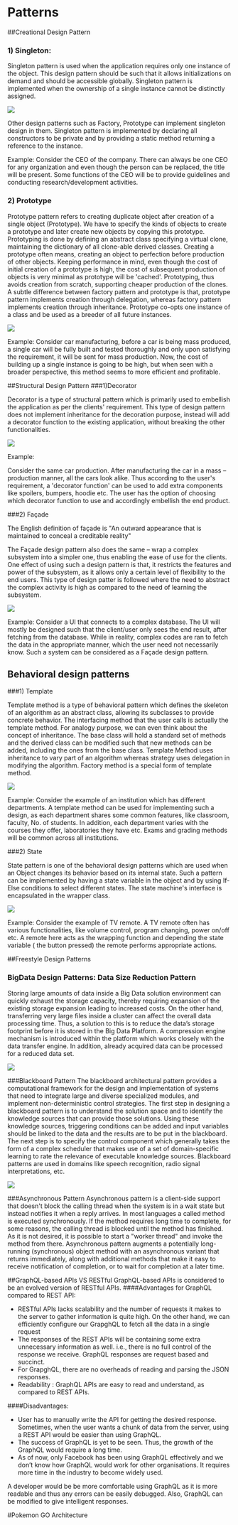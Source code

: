 # Patterns

##Creational Design Pattern
### 1) Singleton:
Singleton pattern is used when the application requires only one instance of the object. This design pattern should be such that it allows initializations on demand and should be accessible globally. Singleton pattern is implemented when the ownership of a single instance cannot be distinctly assigned.

<img src ="SingletonPattern.png"></img>

Other design patterns such as Factory, Prototype can implement singleton design in them. Singleton pattern is implemented by declaring all constructors to be private and by providing a static method returning a reference to the instance.

Example:
Consider the CEO of the company. There can always be one CEO for any organization and even though the person can be replaced, the title will be present. Some functions of the CEO will be to provide guidelines and conducting research/development activities.


### 2) Prototype

Prototype pattern refers to creating duplicate object after creation of a single object (Prototype). We have to specify the kinds of objects to create a prototype and later create new objects by copying this prototype. Prototyping is done by defining an abstract class specifying a virtual clone, maintaining the dictionary of all clone-able derived classes. Creating a prototype often means, creating an object to perfection before production of other objects. Keeping performance in mind, even though the cost of initial creation of a prototype is high, the cost of subsequent production of objects is very minimal as prototype will be &#39;cached&#39;. Prototyping, thus avoids creation from scratch, supporting cheaper production of the clones. A subtle difference between factory pattern and prototype is that, prototype pattern implements creation through delegation, whereas factory pattern implements creation through inheritance. Prototype co-opts one instance of a class and be used as a breeder of all future instances.

<img src ="PrototypePattern.png"></img>

Example: Consider car manufacturing, before a car is being mass produced, a single car will be fully built and tested thoroughly and only upon satisfying the requirement, it will be sent for mass production. Now, the cost of building up a single instance is going to be high, but when seen with a broader perspective, this method seems to more efficient and profitable.


##Structural Design Pattern
###1)Decorator

Decorator is a type of structural pattern which is primarily used to embellish the application as per the clients&#39; requirement. This type of design pattern does not implement inheritance for the decoration purpose, instead will add a decorator function to the existing application, without breaking the other functionalities.

<img src ="DecoratorPattern.png"></img>

Example:

Consider the same car production. After manufacturing the car in a mass –production manner, all the cars look alike. Thus according to the user&#39;s requirement, a &#39;decorator function&#39; can be used to add extra components like spoilers, bumpers, hoodie etc. The user has the option of choosing which decorator function to use and accordingly embellish the end product.


###2) Façade

The English definition of façade is &quot;An outward appearance that is maintained to conceal a creditable reality&quot;

The Façade design pattern also does the same – wrap a complex subsystem into a simpler one, thus enabling the ease of use for the clients. One effect of using such a design pattern is that, it restricts the features and power of the subsystem, as it allows only a certain level of flexibility to the end users. This type of design patter is followed where the need to abstract the complex activity is high as compared to the need of learning the subsystem.

<img src ="FacadePattern.png"></img>

Example: Consider a UI that connects to a complex database. The UI will mostly be designed such that the client/user only sees the end result, after fetching from the database. While in reality, complex codes are ran to fetch the data in the appropriate manner, which the user need not necessarily know. Such a system can be considered as a Façade design pattern.


## Behavioral design patterns
###1) Template

Template method is a type of behavioral pattern which defines the skeleton of an algorithm as an abstract class, allowing its subclasses to provide concrete behavior. The interfacing method that the user calls is actually the template method. For analogy purpose, we can even think about the concept of inheritance. The base class will hold a standard set of methods and the derived class can be modified such that new methods can be added, including the ones from the base class. Template Method uses inheritance to vary part of an algorithm whereas strategy uses delegation in modifying the algorithm. Factory method is a special form of template method.

<img src ="TemplatePattern.png"></img>

Example:  Consider the example of an institution which has different departments.  A template method can be used for implementing such a design, as each department shares some common features, like classroom, faculty, No. of students. In addition, each department varies with the courses they offer, laboratories they have etc. Exams and grading methods will be common across all institutions.

###2) State

State pattern is one of the behavioral design patterns which are used when an Object changes its behavior based on its internal state. Such a pattern can be implemented by having a state variable in the object and by using If-Else conditions to select different states. The state machine&#39;s interface is encapsulated in the wrapper class.

<img src ="StatePattern.png"></img>

Example: Consider the example of TV remote. A TV remote often has various functionalities, like volume control, program changing, power on/off etc. A remote here acts as the wrapping function and depending the state variable ( the button pressed) the remote performs appropriate actions.

##Freestyle Design Patterns

### BigData Design Patterns: Data Size Reduction Pattern
Storing large amounts of data inside a Big Data solution environment can quickly exhaust the storage capacity, thereby requiring expansion of the existing storage expansion leading to increased costs. On the other hand, transferring very large files inside a cluster can affect the overall data processing time. Thus, a solution to this is to reduce the data’s storage footprint before it is stored in the Big Data Platform. A compression engine mechanism is introduced within the platform which works closely with the data transfer engine. In addition, already acquired data can be processed for a reduced data set.

<img src ="CompressorPattern.png"></img>

###Blackboard Pattern
The blackboard architectural pattern provides a computational framework for the design and implementation of systems that need to integrate large and diverse specialized modules, and implement non-deterministic control strategies. The first step in designing a blackboard pattern is to understand the solution space and to identify the knowledge sources that can provide those solutions. Using these knowledge sources, triggering conditions can be added and input variables should be linked to the data and the results are to be put in the blackboard. The next step is to specify the control component which generally takes the form of a complex scheduler that makes use of a set of domain-specific learning to rate the relevance of executable knowledge sources.
Blackboard patterns are used in domains like speech recognition, radio signal interpretations, etc.

<img src ="BlackboardPattern.png"></img>

###Asynchronous Pattern
Asynchronous pattern is a client-side support that doesn't block the calling thread when the system is in a wait state but instead notifies it when a reply arrives. In most languages a called method is executed synchronously. If the method requires long time to complete, for some reasons, the calling thread is blocked until the method has finished. As it is not desired, it is possible to start a "worker thread" and invoke the method from there. Asynchronous pattern augments a potentially long-running (synchronous) object method with an asynchronous variant that returns immediately, along with additional methods that make it easy to receive notification of completion, or to wait for completion at a later time.

##GraphQL-based APIs VS RESTful
GraphQL-based APIs is considered to be an evolved version of RESTful APIs. 
####Advantages for GraphQL compared to REST API:
*	RESTful APIs lacks scalability and the number of requests it makes to the server to gather information is quite high. On the other hand, we can efficiently configure our GrapghQL to fetch all the data in a single request
*	 The responses of the REST APIs will be containing some extra unnecessary information as well. i.e., there is no full control of the response we receive. GraphQL responses are request based and succinct.
*	For GrapghQL, there are no overheads of reading and parsing the JSON responses.
* Readability : GraphQL APIs are easy to read and understand, as compared to REST APIs.

####Disadvantages:
* User has to manually write the API for getting the desired response. Sometimes, when the user wants a chunk of data from the server, using a REST API would be easier than using GraphQL.
* The success of GraphQL is yet to be seen. Thus, the growth of the GraphQL would require a long time. 
* As of now, only Facebook has been using GraphQL effectively and we don’t know how GraphQL would work for other organisations. It requires more time in the industry to become widely used.

A developer would be be more comfortable using GraphQL as it is more readable and thus any errors can be easily debugged. Also, GraphQL can be modified to give intelligent responses.


#Pokemon GO Architecture
